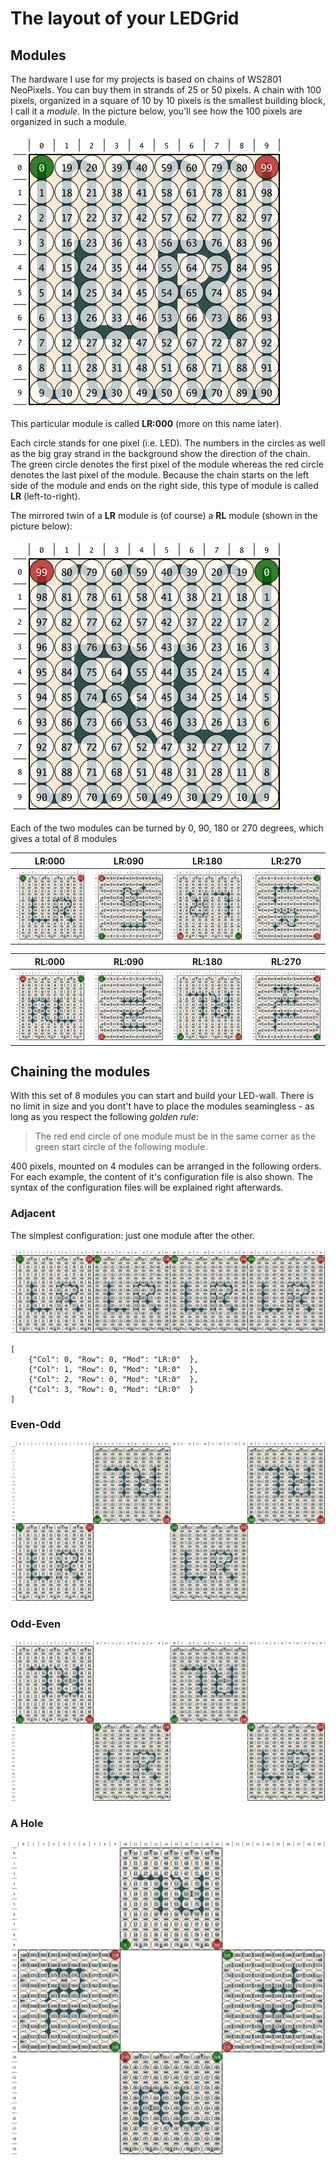 # The layout of your LEDGrid

## Modules

The hardware I use for my projects is based on chains of WS2801 NeoPixels.
You can buy them in strands of 25 or 50 pixels. A chain with 100 pixels,
organized in a square of 10 by 10 pixels is the smallest building block, I
call it a _module_. In the picture below, you'll see how the 100 pixels are
organized in such a module.

![LR:000](plots/LR-000.png)

This particular module is called **LR:000** (more on this name later).

Each circle stands for one pixel (i.e. LED). The numbers in the circles as
well as the big gray strand in the background show the direction of the chain.
The green circle denotes the first pixel of the module whereas the red circle
denotes the last pixel of the module. Because the chain starts on the left
side of the module and ends on the right side, this type of module is called
**LR** (left-to-right).

The mirrored twin of a **LR** module is (of course) a **RL** module (shown in
the picture below):

![RL:000](plots/RL-000.png)

Each of the two modules can be turned by 0, 90, 180 or 270 degrees, which
gives a total of 8 modules

| LR:000 | LR:090 | LR:180 | LR:270 |
|--------|--------|--------|--------|
|![LR:000](plots/LR-000.png)|![LR:090](plots/LR-090.png)|![LR:180](plots/LR-180.png)|![LR:270](plots/LR-270.png)|

| RL:000 | RL:090 | RL:180 | RL:270 |
|--------|--------|--------|--------|
|![RL:000](plots/RL-000.png)|![RL:090](plots/RL-090.png)|![RL:180](plots/RL-180.png)|![RL:270](plots/RL-270.png)|

## Chaining the modules

With this set of 8 modules you can start and build your LED-wall. There is no
limit in size and you dont't have to place the modules seamingless - as long
as you respect the following _golden rule_:

> The red end circle of one module must be in the same corner as the green
> start circle of the following module.

400 pixels, mounted on 4 modules can be arranged in the following orders.
For each example, the content of it's configuration file is also shown.
The syntax of the configuration files will be explained right afterwards.

### Adjacent

The simplest configuration: just one module after the other.

![](plots/sample01.png)

    [
        {"Col": 0, "Row": 0, "Mod": "LR:0"  },
        {"Col": 1, "Row": 0, "Mod": "LR:0"  },
        {"Col": 2, "Row": 0, "Mod": "LR:0"  },
        {"Col": 3, "Row": 0, "Mod": "LR:0"  }
    ]

### Even-Odd



![](plots/sample02.png)

### Odd-Even

![](plots/sample03.png)

### A Hole

![](plots/sample04.png)
